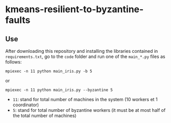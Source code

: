 # kmeans-resilient-to-byzantine-faults

## Use

After downloading this repository and installing the libraries contained in `requirements.txt`, go to the `code` folder and run one of the `main_*.py` files as follows:

`mpiexec -n 11 python main_iris.py -b 5`

or

`mpiexec -n 11 python main_iris.py --byzantine 5`


* `11`: stand for total number of machines in the system (10 workers et 1 coordinator)
* `5`: stand for total number of byzantine workers (it must be at most half of the total number of machines)

